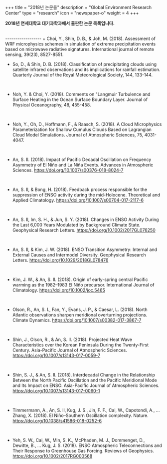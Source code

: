 +++
title = "2018년 논문들"
description = "Global Environment Research Center"
type = "research"
icon = "newspaper-o"
weight = 4
+++

**2018년 연세대학교 대기과학과에서 출판한 논문 목록입니다.**
<!--more-->
<br>
------------------
+ Choi, Y., Shin, D. B., & Joh, M. (2018). Assessment of WRF microphysics schemes in simulation of extreme precipitation events based on microwave radiative signatures. International journal of remote sensing, 39(23), 8527-8551.

<br>

+ So, D., & Shin, D. B. (2018). Classification of precipitating clouds using satellite infrared observations and its implications for rainfall estimation. Quarterly Journal of the Royal Meteorological Society, 144, 133-144.

<br>

+ Noh, Y. & Choi, Y. (2018). Comments on "Langmuir Turbulence and Surface Heating in the Ocean Surface Boundary Layer. Journal of Physical Oceanography, 48, 455-458.

<br>

+ Noh, Y., Oh, D., Hoffmann, F., & Raasch, S. (2018). A Cloud Microphysics Parameterization for Shallow Cumulus Clouds Based on Lagrangian Cloud Model Simulations. Journal of Atmospheric Sciences, 75, 4031-4047.

<br>

+ An, S. Il. (2018). Impact of Pacific Decadal Oscillation on Frequency Asymmetry of El Niño and La Niña Events. Advances in Atmospheric Sciences. https://doi.org/10.1007/s00376-018-8024-7

<br>

+ An, S. Il, & Bong, H. (2018). Feedback process responsible for the suppression of ENSO activity during the mid-Holocene. Theoretical and Applied Climatology. https://doi.org/10.1007/s00704-017-2117-6

<br>

+ An, S. Il, Im, S. H., & Jun, S. Y. (2018). Changes in ENSO Activity During the Last 6,000 Years Modulated by Background Climate State. Geophysical Research Letters. https://doi.org/10.1002/2017GL076250


<br>


+ An, S. Il, & Kim, J. W. (2018). ENSO Transition Asymmetry: Internal and External Causes and Intermodel Diversity. Geophysical Research Letters. https://doi.org/10.1029/2018GL078476

<br>

+ Kim, J. W., & An, S. Il. (2018). Origin of early-spring central Pacific warming as the 1982–1983 El Niño precursor. International Journal of Climatology. https://doi.org/10.1002/joc.5465

<br>

+ Olson, R., An, S. I., Fan, Y., Evans, J. P., & Caesar, L. (2018). North Atlantic observations sharpen meridional overturning projections. Climate Dynamics. https://doi.org/10.1007/s00382-017-3867-7

<br>

+ Shin, J., Olson, R., & An, S. Il. (2018). Projected Heat Wave Characteristics over the Korean Peninsula During the Twenty-First Century. Asia-Pacific Journal of Atmospheric Sciences. https://doi.org/10.1007/s13143-017-0059-7

<br>

+ Shin, S. J., & An, S. Il. (2018). Interdecadal Change in the Relationship Between the North Pacific Oscillation and the Pacific Meridional Mode and Its Impact on ENSO. Asia-Pacific Journal of Atmospheric Sciences. https://doi.org/10.1007/s13143-017-0060-1

<br>

+ Timmermann, A., An, S. Il, Kug, J. S., Jin, F. F., Cai, W., Capotondi, A., … Zhang, X. (2018). El Niño–Southern Oscillation complexity. Nature. https://doi.org/10.1038/s41586-018-0252-6

<br>

+ Yeh, S. W., Cai, W., Min, S. K., McPhaden, M. J., Dommenget, D., Dewitte, B., … Kug, J. S. (2018). ENSO Atmospheric Teleconnections and Their Response to Greenhouse Gas Forcing. Reviews of Geophysics. https://doi.org/10.1002/2017RG000568

<br>

